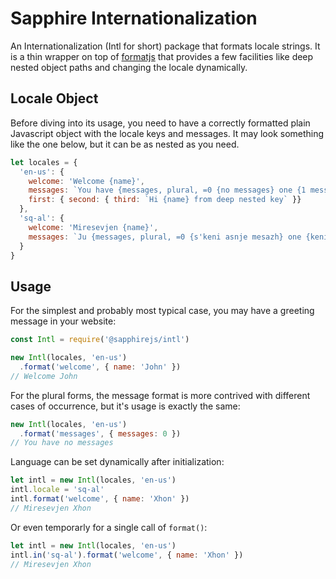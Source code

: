 # Sapphire Internationalization

An Internationalization (Intl for short) package that formats locale strings. It is a thin wrapper on top of [formatjs](https://formatjs.io/) that provides a few facilities like deep nested object paths and changing the locale dynamically.

## Locale Object

Before diving into its usage, you need to have a correctly formatted plain Javascript object with the locale keys and messages. It may look something like the one below, but it can be as nested as you need.

```javascript
let locales = {
  'en-us': {
    welcome: 'Welcome {name}',
    messages: `You have {messages, plural, =0 {no messages} one {1 message} other {{messages} messages}}`,
    first: { second: { third: `Hi {name} from deep nested key` }}
  },
  'sq-al': {
    welcome: 'Miresevjen {name}',
    messages: `Ju {messages, plural, =0 {s'keni asnje mesazh} one {keni 1 mesazh} other {keni {messages} mesazhe}}`
  }
}
```

## Usage

For the simplest and probably most typical case, you may have a greeting message in your website:

```javascript
const Intl = require('@sapphirejs/intl')

new Intl(locales, 'en-us')
  .format('welcome', { name: 'John' })
// Welcome John
```

For the plural forms, the message format is more contrived with different cases of occurrence, but it's usage is exactly the same:

```javascript
new Intl(locales, 'en-us')
  .format('messages', { messages: 0 })
// You have no messages
```

Language can be set dynamically after initialization:

```javascript
let intl = new Intl(locales, 'en-us')
intl.locale = 'sq-al'
intl.format('welcome', { name: 'Xhon' })
// Miresevjen Xhon
```

Or even temporarly for a single call of `format()`:

```javascript
let intl = new Intl(locales, 'en-us')
intl.in('sq-al').format('welcome', { name: 'Xhon' })
// Miresevjen Xhon
```